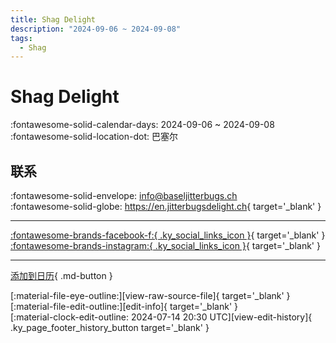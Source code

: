 ```yaml
---
title: Shag Delight
description: "2024-09-06 ~ 2024-09-08"
tags:
  - Shag
---
```


# Shag Delight 

:fontawesome-solid-calendar-days: 2024-09-06 ~ 2024-09-08  
:fontawesome-solid-location-dot: 巴塞尔  

## 联系

:fontawesome-solid-envelope: <info@baseljitterbugs.ch>  
:fontawesome-solid-globe: <https://en.jitterbugsdelight.ch>{ target='_blank' }  

---

 [:fontawesome-brands-facebook-f:{ .ky_social_links_icon }](https://www.facebook.com/baseljtterbugs){ target='_blank' } [:fontawesome-brands-instagram:{ .ky_social_links_icon }](https://instagram.com/baseljitterbugs){ target='_blank' }

---

[添加到日历](https://swing.news/ics/zh-Hans/2024/ch/shag-delight-2024.ics){ .md-button }

<div class="ky_page_footer" markdown>
<div class="ky_page_footer_trailing" markdown="span">
[:material-file-eye-outline:][view-raw-source-file]{ target='_blank' }
[:material-file-edit-outline:][edit-info]{ target='_blank' }
</div>
<div class="ky_page_footer_leading" markdown="span">
[:material-clock-edit-outline: 2024-07-14 20:30 UTC][view-edit-history]{ .ky_page_footer_history_button target='_blank' }
</div>
</div>

[view-raw-source-file]: https://github.com/swingdance/events/blob/main/2024/ch/shag-delight-2024.json "查看原始源文件"
[edit-info]: https://github.com/swingdance/events/issues/new?assignees=&labels=update+event&projects=&template=03-update_entity.yml&title=%5B2024%2Fch%5D%20Shag%20Delight&region=ch&year=2024&id=shag-delight-2024&name=Shag%20Delight&org_id= "编辑信息"

[view-edit-history]: https://github.com/swingdance/events/commits/main/2024/ch/shag-delight-2024.json "查看编辑历史"
